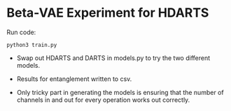 # Beta-VAE Experiment for HDARTS

Run code:
```
python3 train.py
```

- Swap out HDARTS and DARTS in models.py to try the two different models. 

- Results for entanglement written to csv.

- Only tricky part in generating the models is ensuring that the number of channels in and out for every operation works out correctly. 





